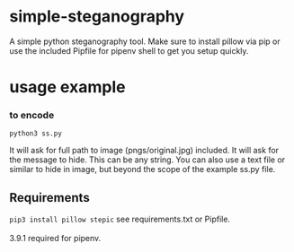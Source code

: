 # simple-steganography
A simple python steganography tool. Make sure to install pillow via pip or use the included Pipfile for pipenv shell to get you setup quickly. 

# usage example

### to encode
<code>python3 ss.py</code>

It will ask for full path to image (pngs/original.jpg) included.
It will ask for the message to hide. This can be any string. You can also use a text file or similar to hide in image, but beyond the scope of the example ss.py file.

## Requirements

<code>pip3 install pillow stepic</code> see requirements.txt or Pipfile.
<br>
<br>
3.9.1 required for pipenv.

<br><br>

